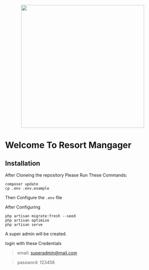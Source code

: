 <p align="center"><a href="#" target="_blank"><img src="https://images.unsplash.com/photo-1610641818989-c2051b5e2cfd?ixlib=rb-1.2.1&ixid=MnwxMjA3fDB8MHxwaG90by1wYWdlfHx8fGVufDB8fHx8&auto=format&fit=crop&w=1170&q=80" width="400"></a></p>

# Welcome To Resort Mangager

## Installation

After Cloneing the repository Please Run These Commands:
```
composer update
cp .env .env.example
```
Then Configure the `.env` file

After Configuring

```
php artisan migrate:fresh --seed
php artisan optimize
php artisan serve
```
A super admin will be created.

login with these Credentials
> email: superadmin@mail.com

> password: 123456
